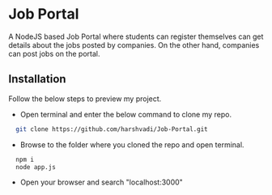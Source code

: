 
# Job Portal

A NodeJS based Job Portal where students can register themselves can get details about the jobs posted by companies. On the other hand, companies can post jobs on the portal.




## Installation

Follow the below steps to preview my project.

  - Open terminal and enter the below command to clone my repo.

```bash
  git clone https://github.com/harshvadi/Job-Portal.git
```
  - Browse to the folder where you cloned the repo and open terminal.

```bash
  npm i
  node app.js
```

  - Open your browser and search "localhost:3000"    
